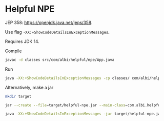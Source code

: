 # Helpful NPE

JEP 358: https://openjdk.java.net/jeps/358.

Use flag `-XX:+ShowCodeDetailsInExceptionMessages`.

Requires JDK 14.

Compile

```bash
javac -d classes src/com/albi/helpful/npe/App.java
```

Run

```bash
java -XX:+ShowCodeDetailsInExceptionMessages -cp classes/ com/albi/helpful/npe/App
```

Alternatively, make a jar

```bash
mkdir target

jar --create --file=target/helpful-npe.jar --main-class=com.albi.helpful.npe.App -C classes .

java -XX:+ShowCodeDetailsInExceptionMessages -jar target/helpful-npe.jar
```


